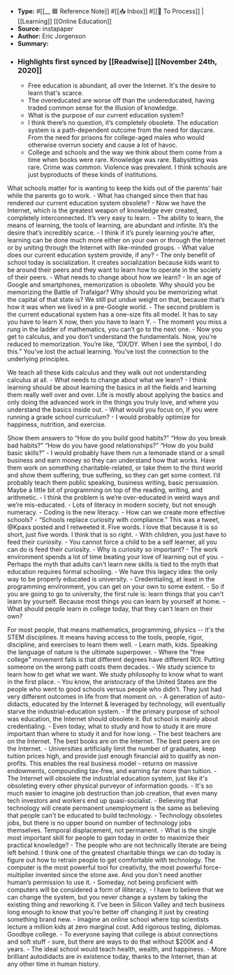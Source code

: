 - **Type:** #[[__ 🟦  Reference Note]] #[[📥 Inbox]] #[[📝 To Process]] | [[Learning]] [[Online Education]]
- **Source:**  instapaper
- **Author:** Eric Jorgenson
- **Summary:**
- ### Highlights first synced by [[Readwise]] [[November 24th, 2020]]
    - Free education is abundant, all over the Internet.
It's the desire to learn that's scarce. 
    - The overeducated are worse off than the undereducated, having traded common sense for the illusion of knowledge. 
    - What is the purpose of our current education system? 
    - I think there’s no question, it’s completely obsolete. The education system is a path-dependent outcome from the need for daycare. From the need for prisons for college-aged males who would otherwise overrun society and cause a lot of havoc. 
    - College and schools and the way we think about them come from a time when books were rare. Knowledge was rare. Babysitting was rare. Crime was common. Violence was prevalent. I think schools are just byproducts of these kinds of institutions.

What schools matter for is wanting to keep the kids out of the parents’ hair while the parents go to work. 
    - What has changed since then that has rendered our current education system obsolete? 
    - Now we have the Internet, which is the greatest weapon of knowledge ever created, completely interconnected. It’s very easy to learn. 
    - The ability to learn, the means of learning, the tools of learning, are abundant and infinite. It’s the desire that’s incredibly scarce. 
    - I think if it’s purely learning you’re after, learning can be done much more either on your own or through the Internet or by uniting through the Internet with like-minded groups. 
    - What value does our current education system provide, if any? 
    - The only benefit of school today is socialization. It creates socialization because kids want to be around their peers and they want to learn how to operate in the society of their peers. 
    - What needs to change about how we learn? 
    - In an age of Google and smartphones, memorization is obsolete. Why should you be memorizing the Battle of Trafalgar? Why should you be memorizing what the capital of that state is? We still put undue weight on that, because that’s how it was when we lived in a pre-Google world. 
    - The second problem is the current educational system has a one-size fits all model. It has to say you have to learn X now, then you have to learn Y. 
    - The moment you miss a rung in the ladder of mathematics, you can’t go to the next one. 
    - Now you get to calculus, and you don’t understand the fundamentals. Now, you’re reduced to memorization. You’re like, “DX/DY. When I see the symbol, I do this.” You’ve lost the actual learning. You’ve lost the connection to the underlying principles.

We teach all these kids calculus and they walk out not understanding calculus at all. 
    - What needs to change about what we learn? 
    - I think learning should be about learning the basics in all the fields and learning them really well over and over. Life is mostly about applying the basics and only doing the advanced work in the things you truly love, and where you understand the basics inside out. 
    - What would you focus on, if you were running a grade school curriculum? 
    - I would probably optimize for happiness, nutrition, and exercise.

Show them answers to “How do you build good habits?” “How do you break bad habits?” “How do you have good relationships?” “How do you build basic skills?” 
    - I would probably have them run a lemonade stand or a small business and earn money so they can understand how that works. Have them work on something charitable-related, or take them to the third world and show them suffering, true suffering, so they can get some context. I’d probably teach them public speaking, business writing, basic persuasion. Maybe a little bit of programming on top of the reading, writing, and arithmetic. 
    - I think the problem is we’re over-educated in weird ways and we’re mis-educated. 
    - Lots of literacy in modern society, but not enough numeracy. 
    - Coding is the new literacy. 
    - How can we create more effective schools? 
    - “Schools replace curiosity with compliance.” This was a tweet, @Kpaxs posted and I retweeted it. Five words. I love that because it is so short, just five words. I think that is so right. 
    - With children, you just have to feed their curiosity. 
    - You cannot force a child to be a self learner, all you can do is feed their curiosity. 
    - Why is curiosity so important? 
    - The work environment spends a lot of time beating your love of learning out of you. 
    - Perhaps the myth that adults can't learn new skills is tied to the myth that education requires formal schooling. 
    - We have this legacy idea: the only way to be properly educated is university. 
    - Credentialing, at least in the programming environment, you can get on your own to some extent. 
    - So if you are going to go to university, the first rule is: learn things that you can't learn by yourself. Because most things you can learn by yourself at home. 
    - What should people learn in college today, that they can’t learn on their own?

For most people, that means mathematics, programming, physics -- it's the STEM disciplines. It means having access to the tools, people, rigor, discipline, and exercises to learn them well. 
    - Learn math, kids. Speaking the language of nature is the ultimate superpower. 
    - Where the "free college" movement fails is that different degrees have different ROI. Putting someone on the wrong path costs them decades. 
    - We study science to learn how to get what we want. We study philosophy to know what to want in the first place. 
    - You know, the aristocracy of the United States are the people who went to good schools versus people who didn’t. They just had very different outcomes in life from that moment on. 
    - A generation of auto-didacts, educated by the Internet & leveraged by technology, will eventually starve the industrial-education system. 
    - If the primary purpose of school was education, the Internet should obsolete it. But school is mainly about credentialing. 
    - Even today, what to study and how to study it are more important than where to study it and for how long. 
    - The best teachers are on the Internet. The best books are on the Internet. The best peers are on the Internet. 
    - Universities artificially limit the number of graduates, keep tuition prices high, and provide just enough financial aid to qualify as non-profits. This enables the real business model - returns on massive endowments, compounding tax-free, and earning far more than tuition. 
    - The Internet will obsolete the industrial education system, just like it's obsoleting every other physical purveyor of information goods. 
    - It's so much easier to imagine job destruction than job creation, that even many tech investors and workers end up quasi-socialist. 
    - Believing that technology will create permanent unemployment is the same as believing that people can't be educated to build technology. 
    - Technology obsoletes jobs, but there is no upper bound on number of technology jobs themselves. Temporal displacement, not permanent. 
    - What is the single most important skill for people to gain today in order to maximize their practical knowledge? 
    - The people who are not technically literate are being left behind. I think one of the greatest charitable things we can do today is figure out how to retrain people to get comfortable with technology. The computer is the most powerful tool for creativity, the most powerful force-multiplier invented since the stone axe. And you don't need another human’s permission to use it. 
    - Someday, not being proficient with computers will be considered a form of illiteracy. 
    - I have to believe that we can change the system, but you never change a system by taking the existing thing and reworking it. I’ve been in Silicon Valley and tech business long enough to know that you’re better off changing it just by creating something brand new. 
    - Imagine an online school where top scientists lecture a million kids at zero marginal cost. Add rigorous testing, diplomas. Goodbye college. 
    - To everyone saying that college is about connections and soft stuff - sure, but there are ways to do that without $200K and 4 years. 
    - The ideal school would teach health, wealth, and happiness. 
    - More brilliant autodidacts are in existence today, thanks to the Internet, than at any other time in human history. 
